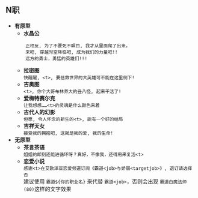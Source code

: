 ## N职    
+ **有原型**
    + **水晶公**    
    ```
        正相反, 为了不要死不瞑目, 我才从里面爬了出来。
        来吧, 穿越时空降临吧, 成为我们的力量吧!!
        远方的勇士，勇猛的英雄们!!!
    ```
    + **拉密图**     
    `快醒醒, <t>, 要拯救世界的大英雄可不能在这里倒下!`
    + **吉奥图**     
    `<t>, 你个大哥布林养大的丑八怪, 起来干活了!`
    + **爱梅特赛尔克**     
    `让我想想……<t>的灵魂是什么颜色来着`
    + **古代人的幻影**     
     `但愿, 令人怀念的新生的<t>, 能有一个好的结局`    
    + **吉祥天女**     
    `接受我的拥抱吧, 这就是我的爱, 我的生命!`    
+ **无原型**
    + **茶言茶语**    
    `姐姐的即刻还能进循环呀？真好，不像我，还得用来复活<t>`
    + **恋爱小说**    
    `感谢<t>在艾欧泽亚恋爱频道订阅《霸道<job>与娇弱<targetjob>》, 退订请选择否`    
    建议使用 `霸道${你的职业名}` 来代替 `霸道<job>`，否则会出现 `霸道白魔法师(80)`这样的文字效果
